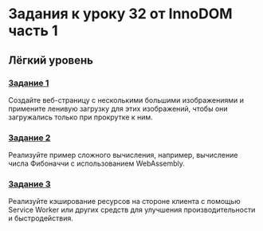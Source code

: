 # Задания к уроку 32 от InnoDOM часть 1

## Лёгкий уровень
### [Задание 1](./task1.js)
Создайте веб-страницу с несколькими большими изображениями и примените ленивую загрузку для этих изображений, чтобы они загружались только при прокрутке к ним.

### [Задание 2](./task2.js)
Реализуйте пример сложного вычисления, например, вычисление числа Фибоначчи с использованием WebAssembly.

### [Задание 3](./task3.js)
Реализуйте кэширование ресурсов на стороне клиента с помощью Service Worker или других средств для улучшения производительности и быстродействия.